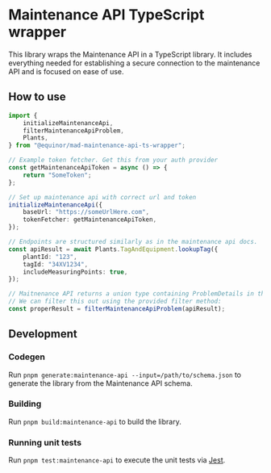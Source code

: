 # Maintenance API TypeScript wrapper

This library wraps the Maintenance API in a TypeScript library. It includes everything needed for
establishing a secure connection to the maintenance API and is focused on ease of use.

## How to use

```ts
import {
    initializeMaintenanceApi,
    filterMaintenanceApiProblem,
    Plants,
} from "@equinor/mad-maintenance-api-ts-wrapper";

// Example token fetcher. Get this from your auth provider
const getMaintenanceApiToken = async () => {
    return "SomeToken";
};

// Set up maintenance api with correct url and token
initializeMaintenanceApi({
    baseUrl: "https://someUrlHere.com",
    tokenFetcher: getMaintenanceApiToken,
});

// Endpoints are structured similarly as in the maintenance api docs.
const apiResult = await Plants.TagAndEquipment.lookupTag({
    plantId: "123",
    tagId: "34XV1234",
    includeMeasuringPoints: true,
});

// Maitnenance API returns a union type containing ProblemDetails in the case of internal errors.
// We can filter this out using the provided filter method:
const properResult = filterMaintenanceApiProblem(apiResult);
```

## Development

### Codegen

Run `pnpm generate:maintenance-api --input=/path/to/schema.json` to generate the library from the
Maintenance API schema.

### Building

Run `pnpm build:maintenance-api` to build the library.

### Running unit tests

Run `pnpm test:maintenance-api` to execute the unit tests via [Jest](https://jestjs.io).
